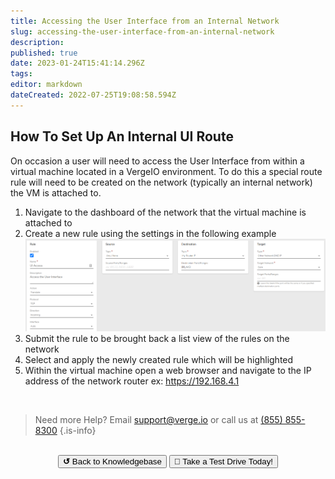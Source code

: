 ```yaml
---
title: Accessing the User Interface from an Internal Network
slug: accessing-the-user-interface-from-an-internal-network
description: 
published: true
date: 2023-01-24T15:41:14.296Z
tags: 
editor: markdown
dateCreated: 2022-07-25T19:08:58.594Z
---
```


## How To Set Up An Internal UI Route

On occasion a user will need to access the User Interface from within a virtual machine located in a VergeIO environment. To do this a special route rule will need to be created on the network (typically an internal network) the VM is attached to.

1. Navigate to the dashboard of the network that the virtual machine is attached to
1. Create a new rule using the settings in the following example
![ui-access-rule.png](/public/ui-access-rule.png)
1. Submit the rule to be brought back a list view of the rules on the network
1. Select and apply the newly created rule which will be highlighted
1. Within the virtual machine open a web browser and navigate to the IP address of the network router ex: https://192.168.4.1

<br>

> Need more Help? Email <a href="mailto:support@verge.io?subject=Support Inquiry" target="_blank" rel="noopener noreferrer">support@verge.io</a> or call us at <a href="tel:+855-855-8300">(855) 855-8300</a>
{.is-info}

<br>
<div style="text-align: center">
  <a href="https://wiki.verge.io/en/public/kb"><button class="button-grey"> <b>↺</b> Back to Knowledgebase</button></a>
<a href="https://www.verge.io/test-drive"><button class="button-orange">🚗 Take a Test Drive Today!</button></a>
</div>